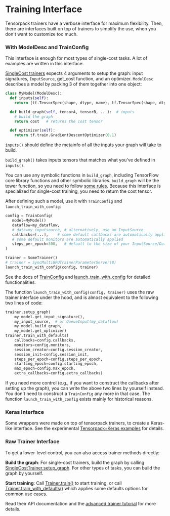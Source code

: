 
# Training Interface

Tensorpack trainers have a verbose interface for maximum flexibility.
Then, there are interfaces built on top of trainers to simplify the use,
when you don't want to customize too much.

### With ModelDesc and TrainConfig

This interface is enough for most types of single-cost tasks.
A lot of examples are written in this interface.

[SingleCost trainers](../modules/train.html#tensorpack.train.SingleCostTrainer)
expects 4 arguments to setup the graph: input signatures, `InputSource`, get_cost function, and an optimizer.
`ModelDesc` describes a model by packing 3 of them together into one object:

```python
class MyModel(ModelDesc):
  def inputs(self):
    return [tf.TensorSpec(shape, dtype, name), tf.TensorSpec(shape, dtype, name), ... ]

  def build_graph(self, tensorA, tensorB, ...):  # inputs
    # build the graph
    return cost   # returns the cost tensor

  def optimizer(self):
    return tf.train.GradientDescentOptimizer(0.1)
```

`inputs()` should define the metainfo of all the inputs your graph will take to build.

`build_graph()` takes inputs tensors that matches what you've defined in `inputs()`.

You can use any symbolic functions in `build_graph`, including TensorFlow core library
functions and other symbolic libraries.
`build_graph` will be the tower function, so you need to follow [some rules](trainer.html#tower-trainer).
Because this interface is specialized for single-cost training, you need to return the cost tensor.

After defining such a model, use it with `TrainConfig` and `launch_train_with_config`:

```python
config = TrainConfig(
   model=MyModel()
   dataflow=my_dataflow,
   # data=my_inputsource, # alternatively, use an InputSource
   callbacks=[...],    # some default callbacks are automatically applied
   # some default monitors are automatically applied
   steps_per_epoch=300,   # default to the size of your InputSource/DataFlow
)

trainer = SomeTrainer()
# trainer = SyncMultiGPUTrainerParameterServer(8)
launch_train_with_config(config, trainer)
```
See the docs of
[TrainConfig](../modules/train.html#tensorpack.train.TrainConfig)
and
[launch_train_with_config](../modules/train.html#tensorpack.train.launch_train_with_config)
for detailed functionalities.

The function `launch_train_with_config(config, trainer)`
uses the raw trainer interface under the hood, and is almost equivalent to the following two lines of code:
```python
trainer.setup_graph(
    my_model.get_input_signature(),
    my_input_source,  # or QueueInput(my_dataflow)
    my_model.build_graph,
    my_model.get_optimizer)
trainer.train_with_defaults(
    callbacks=config.callbacks,
    monitors=config.monitors,
    session_creator=config.session_creator,
    session_init=config.session_init,
    steps_per_epoch=config.steps_per_epoch,
    starting_epoch=config.starting_epoch,
    max_epoch=config.max_epoch,
    extra_callbacks=config.extra_callbacks)
```
If you need more control (e.g., if you want to construct the callbacks after
setting up the graph), you can write the above two lines by yourself instead.
You don't need to construct a `TrainConfig` any more in that case.
The function `launch_train_with_config` exists mainly for historical reasons.

### Keras Interface

Some wrappers were made on top of tensorpack trainers, to create a Keras-like interface.
See the experimental [Tensorpack+Keras examples](../../examples/keras) for details.

### Raw Trainer Interface

To get a lower-level control, you can also access trainer methods directly:

__Build the graph__:
For single-cost trainers, build the graph by calling
[SingleCostTrainer.setup_graph](../modules/train.html#tensorpack.train.SingleCostTrainer.setup_graph).
For other types of tasks, you can build the graph by yourself.

__Start training__: Call
[Trainer.train()](../modules/train.html#tensorpack.train.Trainer.train) to start
training, or call
[Trainer.train_with_defaults()](../modules/train.html#tensorpack.train.Trainer.train_with_defaults)
which applies some defaults options for common use cases.

Read their API documentation and the
[advanced trainer tutorial](./extend/trainer.md)
for more details.
